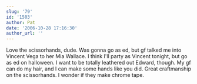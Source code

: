 ```yaml
---
slug: '79'
id: '1503'
author: Pat
date: '2006-10-28 17:16:30'
author_url: ''
---
```

Love the scissorhands, dude.  Was gonna go as ed, but gf talked me into Vincent Vega to her Mia Wallace.  I think I'll party as Vincent tonight, but go as ed on halloween.  I want to be totally leathered out Edward, though.  My gf can do my hair, and I can make some hands like you did.  Great craftmanship on the scissorhands.  I wonder if they make chrome tape.
